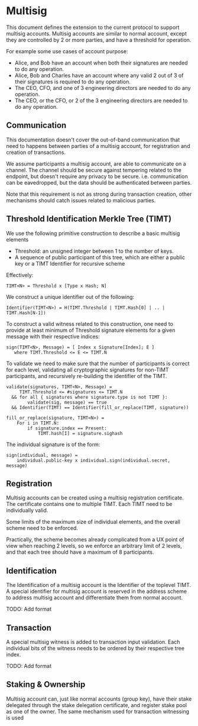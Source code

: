 # Multisig

This document defines the extension to the current protocol to support multisig accounts.
Multisig accounts are similar to normal account, except they are controlled by 2 or more
parties, and have a threshold for operation.

For example some use cases of account purpose:

* Alice, and Bob have an account when both their signatures are needed to do any operation.
* Alice, Bob and Charles have an account where any valid 2 out of 3 of their signatures is required to do any operation.
* The CEO, CFO, and one of 3 engineering directors are needed to do any operation.
* The CEO, or the CFO, or 2 of the 3 engineering directors are needed to do any operation.

## Communication

This documentation doesn't cover the out-of-band communication that need to happens
between parties of a multisig account, for registration and creation of transactions.

We assume participants a multisig account, are able to communicate on a channel.
The channel should be secure against tempering related to the endpoint, but
doesn't require any privacy to be secure. i.e. communication can be
eavedropped, but the data should be authenticated between parties.

Note that this requirement is not as strong during transaction creation,
other mechanisms should catch issues related to malicious parties.

## Threshold Identification Merkle Tree (TIMT)

We use the following primitive construction to describe a basic multisig elements

* Threshold: an unsigned integer between 1 to the number of keys.
* A sequence of public participant of this tree, which are either a public key or a TIMT Identifier for recursive scheme

Effectively:

    TIMT<N> = Threshold x [Type x Hash; N]

We construct a unique identifier out of the following:

    Identifier(TIMT<N>) = H(TIMT.Threshold | TIMT.Hash[0] | .. | TIMT.Hash[N-1])

To construct a valid witness related to this construction, one need to
provide at least minimum of Threshold signature elements for a given message with their respective
indices:

    sign(TIMT<N>, Message) = [ Index x Signature[Index]; E ]
       where TIMT.Threshold <= E <= TIMT.N

To validate we need to make sure that the number of participants is correct
for each level, validating all cryptographic signatures for non-TIMT participants,
and recursively re-building the identifier of the TIMT.

    validate(signatures, TIMT<N>, Message) =
         TIMT.Threshold <= #signatures <= TIMT.N
      && for all { signatures where signature.type is not TIMT }:
            validate(sig, message) == true
      && Identifier(TIMT) == Identifier(fill_or_replace(TIMT, signature))

    fill_or_replace(signature, TIMT<N>) =
        For i in TIMT.N:
            if signature.index == Present:
                TIMT.hash[I] = signature.sighash

The individual signature is of the form:

    sign(individual, message) =
        individual.public-key x individual.sign(individual.secret, message)

## Registration

Multisig accounts can be created using a multisig registration certificate.
The certificate contains one to multiple TIMT. Each TIMT need to be individually valid.

Some limits of the maximum size of individual elements, and the overall scheme need
to be enforced.

Practically, the scheme becomes already complicated from a UX point of view
when reaching 2 levels, so we enforce an arbitrary limit of 2 levels, and that
each tree should have a maximum of 8 participants.

## Identification

The Identification of a multisig account is the Identifier of the toplevel TIMT.
A special identifier for multisig account is reserved in the address scheme to address
multisig account and differentiate them from normal account.

TODO: Add format

## Transaction

A special multisig witness is added to transaction input validation. Each individual bits
of the witness needs to be ordered by their respective tree index.

TODO: Add format

## Staking & Ownership

Multisig account can, just like normal accounts (group key), have their stake
delegated through the stake delegation certificate, and register stake pool as
one of the owner. The same mechanism used for transaction witnessing is
used 